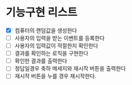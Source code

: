 # 기능구현 리스트
- [x] 컴퓨터의 랜덤값을 생성한다
- [ ] 사용자의 입력을 받는 이벤트를 등록한다
- [ ] 사용자의 입력값이 적절한지 확인한다
- [ ] 결과를 확인하는 로직을 구현한다
- [ ] 확인한 결과를 출력한다
- [ ] 정답일경우 축하 메세지와 재시작 버튼을 출력한다
- [ ] 재시작 버튼을 누를 경우 재시작한다.